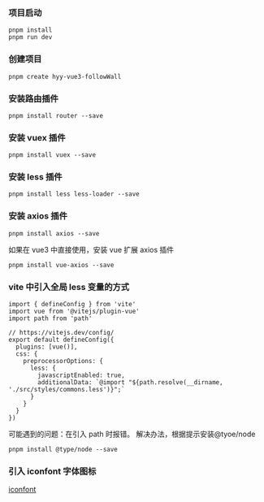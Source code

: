 ### 项目启动

```
pnpm install
pnpm run dev
```

### 创建项目

```
pnpm create hyy-vue3-followWall
```

### 安装路由插件

```
pnpm install router --save
```

### 安装 vuex 插件

```
pnpm install vuex --save
```

### 安装 less 插件

```
pnpm install less less-loader --save
```

### 安装 axios 插件

```
pnpm install axios --save
```

如果在 vue3 中直接使用，安装 vue 扩展 axios 插件

```
pnpm install vue-axios --save
```

### vite 中引入全局 less 变量的方式

```
import { defineConfig } from 'vite'
import vue from '@vitejs/plugin-vue'
import path from 'path'

// https://vitejs.dev/config/
export default defineConfig({
  plugins: [vue()],
  css: {
    preprocessorOptions: {
      less: {
        javascriptEnabled: true,
        additionalData: `@import "${path.resolve(__dirname, './src/styles/commons.less')}";`
      }
    }
  }
})
```

可能遇到的问题：在引入 path 时报错。
解决办法，根据提示安装@tyoe/node

```
pnpm install @type/node --save
```

### 引入 iconfont 字体图标

[iconfont](https://www.iconfont.cn/)
